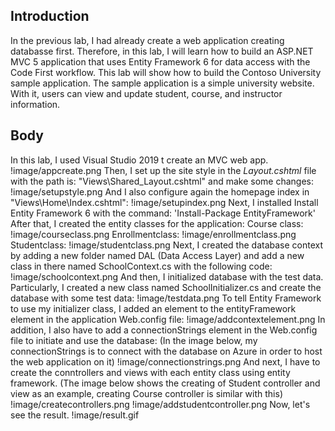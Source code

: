 ## Introduction
In the previous lab, I had already create a web application creating databasse first. Therefore, in this lab, I will learn how to build an ASP.NET MVC 5 application that uses Entity Framework 6 for data access with the Code First workflow.
This lab will show how to build the Contoso University sample application. The sample application is a simple university website. With it, users can view and update student, course, and instructor information.
## Body
In this lab, I used Visual Studio 2019 t create an MVC web app.
!image/appcreate.png
Then, I set up the site style in the _Layout.cshtml_ file with the path is: "Views\Shared\_Layout.cshtml" and make some changes:
!image/setupstyle.png
And I also configure again the homepage index in "Views\Home\Index.cshtml":
!image/setupindex.png
Next, I installed Install Entity Framework 6 with the command: 'Install-Package EntityFramework'
After that, I created the entity classes for the application:
Course class: !image/courseclass.png
Enrollmentclass: !image/enrollmentclass.png
Studentclass: !image/studentclass.png
Next, I created the database context by adding a new folder named DAL (Data Access Layer) and add a new class in there named SchoolContext.cs with the following code:
!image/schoolcontext.png
And then, I initialized database with the test data. Particularly, I created a new class named SchoolInitializer.cs and create the database with some test data:
!image/testdata.png
To tell Entity Framework to use my initializer class, I added an element to the entityFramework element in the application Web.config file:
!image/addcontextelement.png
In addition, I also have to add a connectionStrings element in the Web.config file to initiate and use the database: (In the image below, my connectionStrings is to connect with the database on Azure in order to host the web application on it)
!image/connectionstrings.png
And next, I have to create the conntrollers and views with each entity class using entity framework. (The image below shows the creating of Student controller and view as an example, creating Course controller is similar with this)
!image/createcontrollers.png
!image/addstudentcontroller.png
Now, let's see the result.
!image/result.gif
